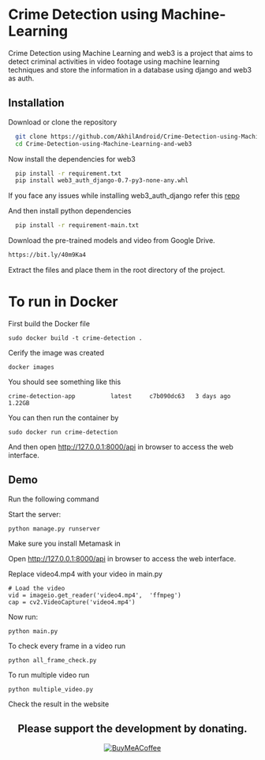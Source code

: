 
# Crime Detection using Machine-Learning
Crime Detection using Machine Learning and web3 is a project that aims to detect criminal activities in video footage using machine learning techniques and store the information in a database using django and web3 as auth.



## Installation


 Download or clone the repository
```bash
  git clone https://github.com/AkhilAndroid/Crime-Detection-using-Machine-Learning.git
  cd Crime-Detection-using-Machine-Learning-and-web3
```
Now install the dependencies for web3

```bash
  pip install -r requirement.txt
  pip install web3_auth_django-0.7-py3-none-any.whl
```
If you face any issues while installing web3_auth_django refer this [repo](https://github.com/ahn1305/web3-django-authentication)

And then install python dependencies

```bash
  pip install -r requirement-main.txt
```

Download the pre-trained models and video from Google Drive.
```bash
https://bit.ly/40m9Ka4
```
Extract the files and place them in the root directory of the project.

# To run in Docker

First build the Docker file
```
sudo docker build -t crime-detection .
```
Cerify the image was created
```
docker images
```
You should see something like this
```
crime-detection-app          latest     c7b090dc63   3 days ago      1.22GB
```
You can then run the container by
```
sudo docker run crime-detection
```
And then open http://127.0.0.1:8000/api in browser to access the web interface.

## Demo
Run the following command

Start the server:
```
python manage.py runserver
```
Make sure you install Metamask in

Open http://127.0.0.1:8000/api in browser to access the web interface.

Replace video4.mp4 with your video in main.py
```
# Load the video
vid = imageio.get_reader('video4.mp4',  'ffmpeg')
cap = cv2.VideoCapture('video4.mp4')
```

Now run:
```
python main.py
```

To check every frame in a video run
```
python all_frame_check.py
```

To run multiple video run
```
python multiple_video.py
```

Check the result in the website


<div align="center">

## Please support the development by donating.

[![BuyMeACoffee](https://img.shields.io/badge/Buy%20Me%20a%20Coffee-ffdd00?style=for-the-badge&logo=buy-me-a-coffee&logoColor=black)](https://buymeacoffee.com/aakhil)

</div>
